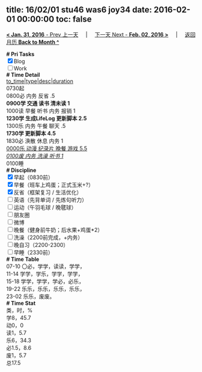 title: 16/02/01 stu46 was6 joy34
date: 2016-02-01 00:00:00
toc: false
---
[**< Jan. 31, 2016** - Prev 上一天](/lifelogs/2016/01/d31.html) &nbsp; &nbsp; | &nbsp; &nbsp; [下一天 Next - **Feb. 02, 2016 >**](/lifelogs/2016/02/d02.html) &nbsp; &nbsp; |  &nbsp; &nbsp; [返回月历 **Back to Month ^**](/lifelogs/2016/02/index.html)
<br/><div><b># Pri Tasks</b></div><div><input checked="true" type="checkbox"/>Blog</div><div><input type="checkbox"/>Work</div><div><b># Time Detail</b></div><div><u>to_time|type|desc|duration</u></div><div>0730起</div><div>0800必 内务 反省 .5</div><div><b>0900学 交通 读书 清未读 1</b></div><div>1000读 早餐 听书 内务 报销 1</div><div><b>1230学 生成LifeLog 更新脚本 2.5</b></div><div>1300乐 内务 午餐 聊天 .5</div><div><b>1730学 更新脚本 4.5</b></div><div>1830必 涣散 休息 内务 1</div><div><u>0000乐 动漫 纪录片 晚餐 游戏 5.5</u></div><div><u><i>0100废 内务 洗澡 听书 1</i></u></div><div>0100睡</div><div><b># Discipline</b></div><div><input checked="true" type="checkbox"/>早起（0830前）</div><div><input checked="true" type="checkbox"/>早餐（班车上鸡蛋；正式玉米+?）</div><div><input checked="true" type="checkbox"/>反省（框架复习 / 生活优化）</div><div><input type="checkbox"/>英语（先背单词 / 先炼句听力）</div><div><input type="checkbox"/>运动（午羽毛球 / 晚毽球）</div><div><input type="checkbox"/>朋友圈</div><div><input type="checkbox"/>微博</div><div><input type="checkbox"/>晚餐（健身前牛奶；后水果+鸡蛋*2）</div><div><input type="checkbox"/>洗澡（2200前完成，+内务）</div><div><input type="checkbox"/>晚自习（2200-2300）</div><div><input type="checkbox"/>早睡（2330前）</div><div><b># Time Table</b></div><div>07-10 〇必，学学，读读，学学，</div><div>11-14 学学，学乐，学学，学学，</div><div>15-18 学学，学学，学必，必乐，</div><div>19-22 乐乐，乐乐，乐乐，乐乐，</div><div>23-02 乐乐，废废。</div><div><b># Time Stat</b></div><div>类，时，%</div><div>学8，45.7</div><div>动0，0</div><div>读1，5.7</div><div>乐6，34.3</div><div>必1.5，8.6</div><div>废1，5.7</div><div>总17.5</div>